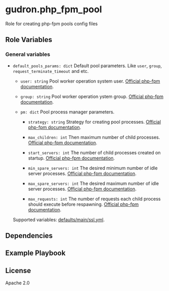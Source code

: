 gudron.php_fpm_pool
===================

Role for creating php-fpm pools config files

Role Variables
--------------

### General variables

  * `default_pools_params: dict`
    Default pool parameters. Like `user`, `group`, `request_terminate_timeout` and etc.

    * `user: string`
      Pool worker operation system user. [Official php-fpm documentation](https://www.php.net/manual/ru/install.fpm.configuration.php#user).

    * `group: string`
      Pool worker operation ystem group. [Official php-fpm documentation](https://www.php.net/manual/ru/install.fpm.configuration.php#group).

    * `pm: dict`
      Pool process manager parameters.

      * `strategy: string`
        Strategy for creating pool processes. [Official php-fpm documentation](https://www.php.net/manual/ru/install.fpm.configuration.php#pm).

      * `max_children: int`
        Then maximum number of child processes. [Official php-fpm documentation](https://www.php.net/manual/ru/install.fpm.configuration.php#pm.max-children).

      * `start_servers: int`
        The number of child processes created on startup. [Official php-fpm documentation](https://www.php.net/manual/ru/install.fpm.configuration.php#pm.start-servers).

      * `min_spare_servers: int`
        The desired minimum number of idle server processes. [Official php-fpm documentation](https://www.php.net/manual/ru/install.fpm.configuration.php#pm.min-spare-servers).

      * `max_spare_servers: int`
        The desired maximum number of idle server processes. [Official php-fpm documentation](https://www.php.net/manual/ru/install.fpm.configuration.php#pm.max-spare-servers).

      * `max_requests: int`
        The number of requests each child process should execute before respawning. [Official php-fpm documentation](https://www.php.net/manual/ru/install.fpm.configuration.php#pm.max-requests).

    Supported variables: [defaults/main/ssl.yml](defaults/main/ssl.yml).

Dependencies
------------


Example Playbook
----------------

License
-------

Apache 2.0